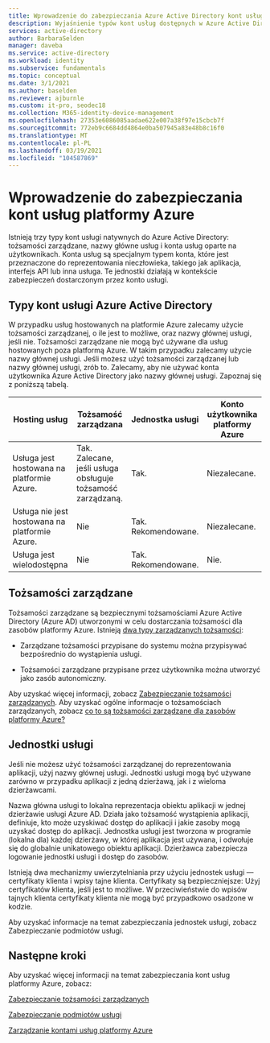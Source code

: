 ```yaml
---
title: Wprowadzenie do zabezpieczania Azure Active Directory kont usług
description: Wyjaśnienie typów kont usług dostępnych w Azure Active Directory.
services: active-directory
author: BarbaraSelden
manager: daveba
ms.service: active-directory
ms.workload: identity
ms.subservice: fundamentals
ms.topic: conceptual
ms.date: 3/1/2021
ms.author: baselden
ms.reviewer: ajburnle
ms.custom: it-pro, seodec18
ms.collection: M365-identity-device-management
ms.openlocfilehash: 27353e6086085aadae622e007a38f97e15cbcb7f
ms.sourcegitcommit: 772eb9c6684dd4864e0ba507945a83e48b8c16f0
ms.translationtype: MT
ms.contentlocale: pl-PL
ms.lasthandoff: 03/19/2021
ms.locfileid: "104587869"
---
```

# <a name="introduction-to-securing-azure-service-accounts"></a>Wprowadzenie do zabezpieczania kont usług platformy Azure

Istnieją trzy typy kont usługi natywnych do Azure Active Directory: tożsamości zarządzane, nazwy główne usług i konta usług oparte na użytkownikach. Konta usług są specjalnym typem konta, które jest przeznaczone do reprezentowania nieczłowieka, takiego jak aplikacja, interfejs API lub inna usługa. Te jednostki działają w kontekście zabezpieczeń dostarczonym przez konto usługi. 

## <a name="types-of-azure-active-directory-service-accounts"></a>Typy kont usługi Azure Active Directory

W przypadku usług hostowanych na platformie Azure zalecamy użycie tożsamości zarządzanej, o ile jest to możliwe, oraz nazwy głównej usługi, jeśli nie. Tożsamości zarządzane nie mogą być używane dla usług hostowanych poza platformą Azure. W takim przypadku zalecamy użycie nazwy głównej usługi. Jeśli możesz użyć tożsamości zarządzanej lub nazwy głównej usługi, zrób to. Zalecamy, aby nie używać konta użytkownika Azure Active Directory jako nazwy głównej usługi. Zapoznaj się z poniższą tabelą.
 

| Hosting usług| Tożsamość zarządzana| Jednostka usługi| Konto użytkownika platformy Azure |
| - | - | - | - |
|Usługa jest hostowana na platformie Azure.| Tak. <br>Zalecane, jeśli usługa <br>obsługuje tożsamość zarządzaną.| Tak.| Niezalecane. |
| Usługa nie jest hostowana na platformie Azure.| Nie| Tak. Rekomendowane.| Niezalecane. |
| Usługa jest wielodostępna| Nie| Tak. Rekomendowane.| Nie. |


## <a name="managed-identities"></a>Tożsamości zarządzane

Tożsamości zarządzane są bezpiecznymi tożsamościami Azure Active Directory (Azure AD) utworzonymi w celu dostarczania tożsamości dla zasobów platformy Azure. Istnieją [dwa typy zarządzanych tożsamości](../managed-identities-azure-resources/overview.md#managed-identity-types): 
 
* Zarządzane tożsamości przypisane do systemu można przypisywać bezpośrednio do wystąpienia usługi. 

* Tożsamości zarządzane przypisane przez użytkownika można utworzyć jako zasób autonomiczny. 

Aby uzyskać więcej informacji, zobacz [Zabezpieczanie tożsamości zarządzanych](service-accounts-managed-identities.md). Aby uzyskać ogólne informacje o tożsamościach zarządzanych, zobacz [co to są tożsamości zarządzane dla zasobów platformy Azure?](../managed-identities-azure-resources/overview.md)

## <a name="service-principals"></a>Jednostki usługi

Jeśli nie możesz użyć tożsamości zarządzanej do reprezentowania aplikacji, użyj nazwy głównej usługi. Jednostki usługi mogą być używane zarówno w przypadku aplikacji z jedną dzierżawą, jak i z wieloma dzierżawcami. 

Nazwa główna usługi to lokalna reprezentacja obiektu aplikacji w jednej dzierżawie usługi Azure AD. Działa jako tożsamość wystąpienia aplikacji, definiuje, kto może uzyskiwać dostęp do aplikacji i jakie zasoby mogą uzyskać dostęp do aplikacji. Jednostka usługi jest tworzona w programie (lokalna dla) każdej dzierżawy, w której aplikacja jest używana, i odwołuje się do globalnie unikatowego obiektu aplikacji. Dzierżawca zabezpiecza logowanie jednostki usługi i dostęp do zasobów.

Istnieją dwa mechanizmy uwierzytelniania przy użyciu jednostek usługi — certyfikaty klienta i wpisy tajne klienta. Certyfikaty są bezpieczniejsze: Użyj certyfikatów klienta, jeśli jest to możliwe. W przeciwieństwie do wpisów tajnych klienta certyfikaty klienta nie mogą być przypadkowo osadzone w kodzie.

Aby uzyskać informacje na temat zabezpieczania jednostek usługi, zobacz Zabezpieczanie podmiotów usługi.

 
## <a name="next-steps"></a>Następne kroki


Aby uzyskać więcej informacji na temat zabezpieczania kont usług platformy Azure, zobacz:

[Zabezpieczanie tożsamości zarządzanych](service-accounts-managed-identities.md)

[Zabezpieczanie podmiotów usługi](service-accounts-principal.md)

[Zarządzanie kontami usług platformy Azure](service-accounts-governing-azure.md)